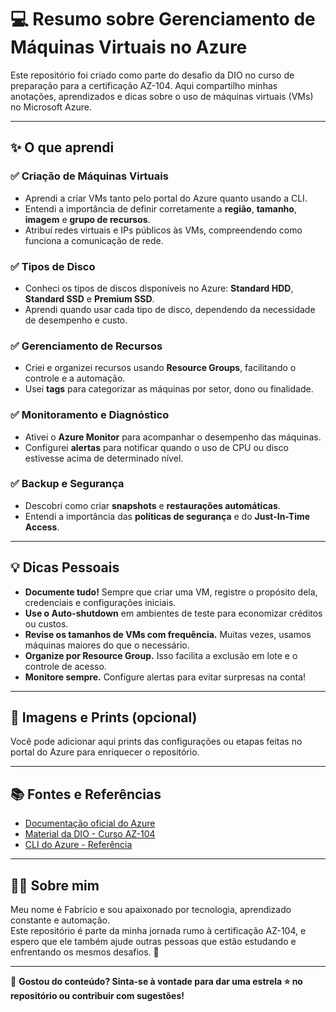 # 💻 Resumo sobre Gerenciamento de Máquinas Virtuais no Azure

Este repositório foi criado como parte do desafio da DIO no curso de preparação para a certificação AZ-104. Aqui compartilho minhas anotações, aprendizados e dicas sobre o uso de máquinas virtuais (VMs) no Microsoft Azure.

---

## ✨ O que aprendi

### ✅ Criação de Máquinas Virtuais
- Aprendi a criar VMs tanto pelo portal do Azure quanto usando a CLI.
- Entendi a importância de definir corretamente a **região**, **tamanho**, **imagem** e **grupo de recursos**.
- Atribuí redes virtuais e IPs públicos às VMs, compreendendo como funciona a comunicação de rede.

### ✅ Tipos de Disco
- Conheci os tipos de discos disponíveis no Azure: **Standard HDD**, **Standard SSD** e **Premium SSD**.
- Aprendi quando usar cada tipo de disco, dependendo da necessidade de desempenho e custo.

### ✅ Gerenciamento de Recursos
- Criei e organizei recursos usando **Resource Groups**, facilitando o controle e a automação.
- Usei **tags** para categorizar as máquinas por setor, dono ou finalidade.

### ✅ Monitoramento e Diagnóstico
- Ativei o **Azure Monitor** para acompanhar o desempenho das máquinas.
- Configurei **alertas** para notificar quando o uso de CPU ou disco estivesse acima de determinado nível.

### ✅ Backup e Segurança
- Descobri como criar **snapshots** e **restaurações automáticas**.
- Entendi a importância das **políticas de segurança** e do **Just-In-Time Access**.

---

## 💡 Dicas Pessoais

- **Documente tudo!** Sempre que criar uma VM, registre o propósito dela, credenciais e configurações iniciais.
- **Use o Auto-shutdown** em ambientes de teste para economizar créditos ou custos.
- **Revise os tamanhos de VMs com frequência.** Muitas vezes, usamos máquinas maiores do que o necessário.
- **Organize por Resource Group.** Isso facilita a exclusão em lote e o controle de acesso.
- **Monitore sempre.** Configure alertas para evitar surpresas na conta!

---

## 📸 Imagens e Prints (opcional)
Você pode adicionar aqui prints das configurações ou etapas feitas no portal do Azure para enriquecer o repositório.

---

## 📚 Fontes e Referências

- [Documentação oficial do Azure](https://learn.microsoft.com/pt-br/azure/virtual-machines/)
- [Material da DIO - Curso AZ-104](https://web.dio.me/track/microsoft-az-104-certification)
- [CLI do Azure - Referência](https://learn.microsoft.com/pt-br/cli/azure/)

---

## 🙋‍♂️ Sobre mim

Meu nome é Fabrício e sou apaixonado por tecnologia, aprendizado constante e automação.  
Este repositório é parte da minha jornada rumo à certificação AZ-104, e espero que ele também ajude outras pessoas que estão estudando e enfrentando os mesmos desafios. 🚀

---

📌 **Gostou do conteúdo? Sinta-se à vontade para dar uma estrela ⭐ no repositório ou contribuir com sugestões!**

